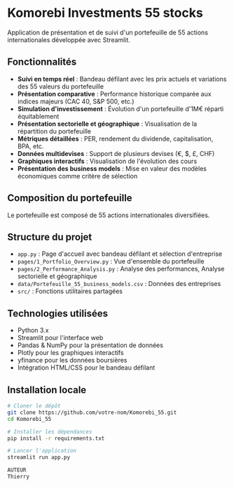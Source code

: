 # Komorebi Investments 55 stocks

Application de présentation et de suivi d'un portefeuille de 55 actions internationales développée avec Streamlit.

## Fonctionnalités

- **Suivi en temps réel** : Bandeau défilant avec les prix actuels et variations des 55 valeurs du portefeuille
- **Présentation comparative** : Performance historique comparée aux indices majeurs (CAC 40, S&P 500, etc.)
- **Simulation d'investissement** : Évolution d'un portefeuille d'1M€ réparti équitablement
- **Présentation sectorielle et géographique** : Visualisation de la répartition du portefeuille
- **Métriques détaillées** : PER, rendement du dividende, capitalisation, BPA, etc.
- **Données multidevises** : Support de plusieurs devises (€, $, £, CHF)
- **Graphiques interactifs** : Visualisation de l'évolution des cours
- **Présentation des business models** : Mise en valeur des modèles économiques comme critère de sélection

## Composition du portefeuille
Le portefeuille est composé de 55 actions internationales diversifiées.

## Structure du projet

- `app.py` : Page d'accueil avec bandeau défilant et sélection d'entreprise
- `pages/1_Portfolio_Overview.py` : Vue d'ensemble du portefeuille
- `pages/2_Performance_Analysis.py` : Analyse des performances, Analyse sectorielle et géographique
- `data/Portefeuille_55_business_models.csv` : Données des entreprises
- `src/` : Fonctions utilitaires partagées

## Technologies utilisées

- Python 3.x
- Streamlit pour l'interface web
- Pandas & NumPy pour la présentation de données
- Plotly pour les graphiques interactifs
- yfinance pour les données boursières
- Intégration HTML/CSS pour le bandeau défilant

## Installation locale
```bash
# Cloner le dépôt
git clone https://github.com/votre-nom/Komorebi_55.git
cd Komorebi_55

# Installer les dépendances
pip install -r requirements.txt

# Lancer l'application
streamlit run app.py

AUTEUR
Thierry 